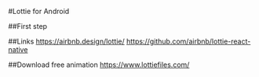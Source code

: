 #Lottie for Android

##First step

##Links
https://airbnb.design/lottie/
https://github.com/airbnb/lottie-react-native

##Download free animation
https://www.lottiefiles.com/